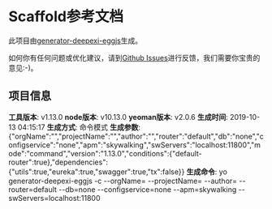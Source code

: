 # Scaffold参考文档

此项目由[generator-deepexi-eggjs](https://github.com/deepexi/generator-deepexi-eggjs)生成。

如何你有任何问题或优化建议，请到[Github Issues](https://github.com/deepexi/generator-deepexi-eggjs/issues)进行反馈，我们需要你宝贵的意见:-)。

## 项目信息

**工具版本**: v1.13.0
**node版本**: v10.13.0
**yeoman版本**: v2.0.6
**生成时间**: 2019-10-13 04:15:17
**生成方式**: 命令模式
**生成参数**: {"orgName":"","projectName":"","author":"","router":"default","db":"none","configservice":"none","apm":"skywalking","swServers":"localhost:11800","mode":"command","version":"1.13.0","conditions":{"default-router":true},"dependencies":{"utils":true,"eureka":true,"swagger":true,"tx":false}}
**生成命令**: yo generator-deepexi-eggjs -c --orgName= --projectName= --author= --router=default --db=none --configservice=none --apm=skywalking --swServers=localhost:11800
